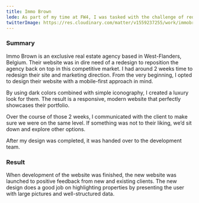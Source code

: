 ```yaml
---
title: Immo Brown
lede: As part of my time at FW4, I was tasked with the challenge of redesigning the online identity of real estate broker, Immo Brown.
twitterImage: https://res.cloudinary.com/matter/v1559237255/work/immobrown/twitterCard.png
---
```

### Summary
Immo Brown is an exclusive real estate agency based in West-Flanders, Belgium. Their website was in dire need of a redesign to reposition the agency back on top in this competitive market. I had around 2 weeks time to redesign their site and marketing direction. From the very beginning, I opted to design their website with a mobile-first approach in mind.

By using dark colors combined with simple iconography, I created a luxury look for them. The result is a responsive, modern website that perfectly showcases their portfolio.

Over the course of those 2 weeks, I communicated with the client to make sure we were on the same level. If something was not to their liking, we’d sit down and explore other options. 

After my design was completed, it was handed over to the development team.

### Result
When development of the website was finished, the new website was launched to positive feedback from new and existing clients. The new design does a good job on highlighting properties by presenting the user with large pictures and well-structured data.